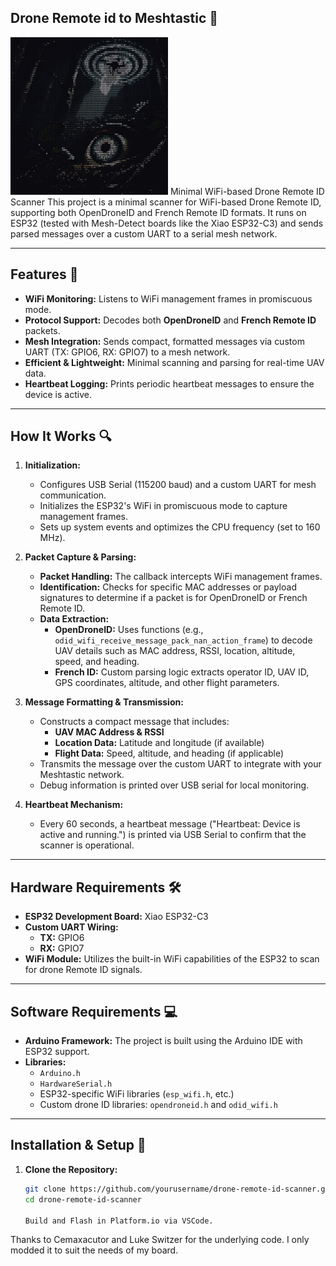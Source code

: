 ## Drone Remote id to Meshtastic 📡
<img src="eye.png" alt="eye" style="width:50%; height:25%;">
Minimal WiFi-based Drone Remote ID Scanner
This project is a minimal scanner for WiFi-based Drone Remote ID, supporting both OpenDroneID and French Remote ID formats. It runs on ESP32 (tested with Mesh-Detect boards like the Xiao ESP32-C3) and sends parsed messages over a custom UART to a serial mesh network.

---

## Features 🌟

- **WiFi Monitoring:** Listens to WiFi management frames in promiscuous mode.
- **Protocol Support:** Decodes both **OpenDroneID** and **French Remote ID** packets.
- **Mesh Integration:** Sends compact, formatted messages via custom UART (TX: GPIO6, RX: GPIO7) to a mesh network.
- **Efficient & Lightweight:** Minimal scanning and parsing for real-time UAV data.
- **Heartbeat Logging:** Prints periodic heartbeat messages to ensure the device is active.

---

## How It Works 🔍

1. **Initialization:**
   - Configures USB Serial (115200 baud) and a custom UART for mesh communication.
   - Initializes the ESP32's WiFi in promiscuous mode to capture management frames.
   - Sets up system events and optimizes the CPU frequency (set to 160 MHz).

2. **Packet Capture & Parsing:**
   - **Packet Handling:** The callback intercepts WiFi management frames.
   - **Identification:** Checks for specific MAC addresses or payload signatures to determine if a packet is for OpenDroneID or French Remote ID.
   - **Data Extraction:** 
     - **OpenDroneID:** Uses functions (e.g., `odid_wifi_receive_message_pack_nan_action_frame`) to decode UAV details such as MAC address, RSSI, location, altitude, speed, and heading.
     - **French ID:** Custom parsing logic extracts operator ID, UAV ID, GPS coordinates, altitude, and other flight parameters.

3. **Message Formatting & Transmission:**
   - Constructs a compact message that includes:
     - **UAV MAC Address & RSSI**
     - **Location Data:** Latitude and longitude (if available)
     - **Flight Data:** Speed, altitude, and heading (if applicable)
   - Transmits the message over the custom UART to integrate with your Meshtastic network.
   - Debug information is printed over USB serial for local monitoring.

4. **Heartbeat Mechanism:**
   - Every 60 seconds, a heartbeat message ("Heartbeat: Device is active and running.") is printed via USB Serial to confirm that the scanner is operational.

---

## Hardware Requirements 🛠️

- **ESP32 Development Board:** Xiao ESP32-C3
- **Custom UART Wiring:** 
  - **TX:** GPIO6  
  - **RX:** GPIO7
- **WiFi Module:** Utilizes the built-in WiFi capabilities of the ESP32 to scan for drone Remote ID signals.

---

## Software Requirements 💻

- **Arduino Framework:** The project is built using the Arduino IDE with ESP32 support.
- **Libraries:**
  - `Arduino.h`
  - `HardwareSerial.h`
  - ESP32-specific WiFi libraries (`esp_wifi.h`, etc.)
  - Custom drone ID libraries: `opendroneid.h` and `odid_wifi.h`

---

## Installation & Setup 🚀

1. **Clone the Repository:**

   ```bash
   git clone https://github.com/yourusername/drone-remote-id-scanner.git
   cd drone-remote-id-scanner

   Build and Flash in Platform.io via VSCode. 


Thanks to Cemaxacutor and Luke Switzer for the underlying code. I only modded it to suit the needs of my board. 
